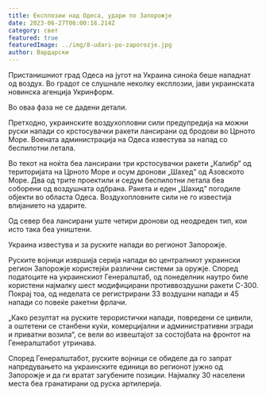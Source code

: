 ```yaml
---
title: Експлозии над Одеса, удари по Запорожје
date: 2023-06-27T06:00:18.214Z
category: свет
featured: true
featuredImage: ../img/8-udari-po-zaporozje.jpg
author: Вардарски
---
```

Пристанишниот град Одеса на југот на Украина синоќа беше нападнат од воздух. Во градот се слушнале неколку експлозии, јави украинската новинска агенција Укринформ.

Во оваа фаза не се дадени детали.

Претходно, украинските воздухопловни сили предупредија на можни руски напади со крстосувачки ракети лансирани од бродови во Црното Море. Воената администрација на Одеса известува за напад со беспилотни летала.

Во текот на ноќта беа лансирани три крстосувачки ракети „Калибр“ од територијата на Црното Море и осум дронови „Шахед“ од Азовското Море. Два од трите проектили и седум беспилотни летала беа соборени од воздушната одбрана. Ракета и еден „Шахид“ погодиле објекти во областа Одеса. Воздухопловните сили не го известија влијанието на ударите.

Од север беа лансирани уште четири дронови од неодреден тип, кои исто така беа уништени.

Украина известува и за руските напади во регионот Запорожје.

Руските војници извршија серија напади во централниот украински регион Запорожје користејќи различни системи за оружје. Според податоците на украинскиот Генералштаб, од понеделник наутро биле користени најмалку шест модифицирани противвоздушни ракети С-300. Покрај тоа, од неделата се регистрирани 33 воздушни напади и 45 напади со повеќе ракетни фрлачи.

„Како резултат на руските терористички напади, повредени се цивили, а оштетени се станбени куќи, комерцијални и административни згради и приватни возила“, се вели во извештајот за состојбата на фронтот на Генералштабот утринава.

Според Генералштабот, руските војници се обиделе да го запрат напредувањето на украинските единици во регионот јужно од Запорожје и да ги вратат загубените позиции. Најмалку 30 населени места беа гранатирани од руска артилерија.